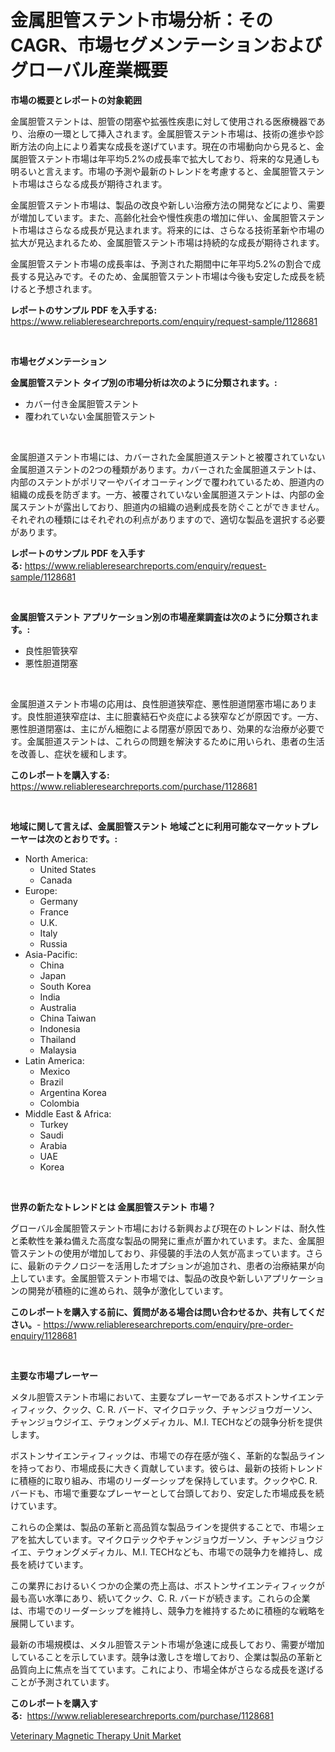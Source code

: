 <p><h1>金属胆管ステント市場分析：そのCAGR、市場セグメンテーションおよびグローバル産業概要</h1></p><p><strong>市場の概要とレポートの対象範囲</strong></p>
<p><p>金属胆管ステントは、胆管の閉塞や拡張性疾患に対して使用される医療機器であり、治療の一環として挿入されます。金属胆管ステント市場は、技術の進歩や診断方法の向上により着実な成長を遂げています。現在の市場動向から見ると、金属胆管ステント市場は年平均5.2%の成長率で拡大しており、将来的な見通しも明るいと言えます。市場の予測や最新のトレンドを考慮すると、金属胆管ステント市場はさらなる成長が期待されます。</p><p>金属胆管ステント市場は、製品の改良や新しい治療方法の開発などにより、需要が増加しています。また、高齢化社会や慢性疾患の増加に伴い、金属胆管ステント市場はさらなる成長が見込まれます。将来的には、さらなる技術革新や市場の拡大が見込まれるため、金属胆管ステント市場は持続的な成長が期待されます。</p><p>金属胆管ステント市場の成長率は、予測された期間中に年平均5.2%の割合で成長する見込みです。そのため、金属胆管ステント市場は今後も安定した成長を続けると予想されます。</p></p>
<p><strong>レポートのサンプル PDF を入手する:</strong> <a href="https://www.reliableresearchreports.com/enquiry/request-sample/1128681">https://www.reliableresearchreports.com/enquiry/request-sample/1128681</a></p>
<p>&nbsp;</p>
<p><strong>市場セグメンテーション</strong></p>
<p><strong>金属胆管ステント タイプ別の市場分析は次のように分類されます。:</strong></p>
<p><ul><li>カバー付き金属胆管ステント</li><li>覆われていない金属胆管ステント</li></ul></p>
<p>&nbsp;</p>
<p><p>金属胆道ステント市場には、カバーされた金属胆道ステントと被覆されていない金属胆道ステントの2つの種類があります。カバーされた金属胆道ステントは、内部のステントがポリマーやバイオコーティングで覆われているため、胆道内の組織の成長を防ぎます。一方、被覆されていない金属胆道ステントは、内部の金属ステントが露出しており、胆道内の組織の過剰成長を防ぐことができません。それぞれの種類にはそれぞれの利点がありますので、適切な製品を選択する必要があります。</p></p>
<p><strong>レポートのサンプル PDF を入手する:</strong>&nbsp;<a href="https://www.reliableresearchreports.com/enquiry/request-sample/1128681">https://www.reliableresearchreports.com/enquiry/request-sample/1128681</a></p>
<p>&nbsp;</p>
<p><strong> 金属胆管ステント アプリケーション別の市場産業調査は次のように分類されます。:</strong></p>
<p><ul><li>良性胆管狭窄</li><li>悪性胆道閉塞</li></ul></p>
<p>&nbsp;</p>
<p><p>金属胆道ステント市場の応用は、良性胆道狭窄症、悪性胆道閉塞市場にあります。良性胆道狭窄症は、主に胆嚢結石や炎症による狭窄などが原因です。一方、悪性胆道閉塞は、主にがん細胞による閉塞が原因であり、効果的な治療が必要です。金属胆道ステントは、これらの問題を解決するために用いられ、患者の生活を改善し、症状を緩和します。</p></p>
<p><strong>このレポートを購入する:</strong>&nbsp; <a href="https://www.reliableresearchreports.com/purchase/1128681">https://www.reliableresearchreports.com/purchase/1128681</a></p>
<p>&nbsp;</p>
<p><strong>地域に関して言えば、金属胆管ステント 地域ごとに利用可能なマーケットプレーヤーは次のとおりです。:</strong></p>
<p><ul>
    <li>
        North America:
        <ul>
            <li>United States</li>
            <li>Canada</li>
        </ul>
    </li>
    <li>
        Europe:
        <ul>
            <li>Germany</li>
            <li>France</li>
            <li>U.K.</li>
            <li>Italy</li>
            <li>Russia</li>
        </ul>
    </li>
    <li>
        Asia-Pacific:
        <ul>
            <li>China</li>
            <li>Japan</li>
            <li>South Korea</li>
            <li>India</li>
            <li>Australia</li>
            <li>China Taiwan</li>
            <li>Indonesia</li>
            <li>Thailand</li>
            <li>Malaysia</li>
        </ul>
    </li>
    <li>
        Latin America:
        <ul>
            <li>Mexico</li>
            <li>Brazil</li>
            <li>Argentina Korea</li>
            <li>Colombia</li>
        </ul>
    </li>
    <li>
        Middle East & Africa:
        <ul>
            <li>Turkey</li>
            <li>Saudi</li>
            <li>Arabia</li>
            <li>UAE</li>
            <li>Korea</li>
        </ul>
    </li>
    </ul></p>
<p>&nbsp;</p>
<p><strong>世界の新たなトレンドとは 金属胆管ステント 市場？</strong></p>
<p><p>グローバル金属胆管ステント市場における新興および現在のトレンドは、耐久性と柔軟性を兼ね備えた高度な製品の開発に重点が置かれています。また、金属胆管ステントの使用が増加しており、非侵襲的手法の人気が高まっています。さらに、最新のテクノロジーを活用したオプションが追加され、患者の治療結果が向上しています。金属胆管ステント市場では、製品の改良や新しいアプリケーションの開発が積極的に進められ、競争が激化しています。</p></p>
<p><strong>このレポートを購入する前に、質問がある場合は問い合わせるか、共有してください。</strong>- <a href="https://www.reliableresearchreports.com/enquiry/pre-order-enquiry/1128681">https://www.reliableresearchreports.com/enquiry/pre-order-enquiry/1128681</a></p>
<p>&nbsp;</p>
<p><strong>主要な市場プレーヤー</strong></p>
<p><p>メタル胆管ステント市場において、主要なプレーヤーであるボストンサイエンティフィック、クック、C. R. バード、マイクロテック、チャンジョウガーソン、チャンジョウジイエ、テウォングメディカル、M.I. TECHなどの競争分析を提供します。</p><p>ボストンサイエンティフィックは、市場での存在感が強く、革新的な製品ラインを持っており、市場成長に大きく貢献しています。彼らは、最新の技術トレンドに積極的に取り組み、市場のリーダーシップを保持しています。クックやC. R. バードも、市場で重要なプレーヤーとして台頭しており、安定した市場成長を続けています。</p><p>これらの企業は、製品の革新と高品質な製品ラインを提供することで、市場シェアを拡大しています。マイクロテックやチャンジョウガーソン、チャンジョウジイエ、テウォングメディカル、M.I. TECHなども、市場での競争力を維持し、成長を続けています。</p><p>この業界におけるいくつかの企業の売上高は、ボストンサイエンティフィックが最も高い水準にあり、続いてクック、C. R. バードが続きます。これらの企業は、市場でのリーダーシップを維持し、競争力を維持するために積極的な戦略を展開しています。</p><p>最新の市場規模は、メタル胆管ステント市場が急速に成長しており、需要が増加していることを示しています。競争は激しさを増しており、企業は製品の革新と品質向上に焦点を当てています。これにより、市場全体がさらなる成長を遂げることが予測されています。</p></p>
<p><strong>このレポートを購入する:</strong>&nbsp;&nbsp;<a href="https://www.reliableresearchreports.com/purchase/1128681">https://www.reliableresearchreports.com/purchase/1128681</a></p>
<p><p><a href="https://metal-farmhouse-e95.notion.site/Veterinary-Magnetic-Therapy-Unit-Market-Analysis-Examines-its-Scope-on-Growth-Opportunities-and-For-751a354e89cb4cd2b4c5dc67b2b7983b">Veterinary Magnetic Therapy Unit Market</a></p></p>